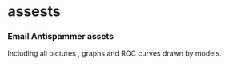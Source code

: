 # assests
### Email Antispammer assets
Including all pictures , graphs and ROC curves drawn by models.
